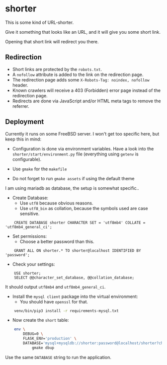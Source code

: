 # shorter

This is some kind of URL-shorter.

Give it something that looks like an URL, and it will give you
some short link.

Opening that short link will redirect you there.


## Redirection

* Short links are protected by the ``robots.txt``.
* A ``nofollow`` attribute is added to the link on the redirection page.
* The redirection page adds some ``X-Robots-Tag: noindex, nofollow`` header.
* Known crawlers will receive a 403 (Forbidden) error page instead of
  the redirection page.
* Redirects are done via JavaScript and/or HTML meta tags to remove the
  referrer.

## Deployment

Currently it runs on some FreeBSD server.
I won't get too specific here, but keep this in mind:

* Configuration is done via environment variables.
  Have a look into the ``shorter/start/environment.py`` file
  (everything using ``getenv`` is configurable).

* Use ``gmake`` for the ``makefile``

* Do not forget to run ``gmake assets`` if using the default theme

I am using mariadb as database, the setup is somewhat specific..

* Create Database:
    * Use ``utf8`` because obvious reasons.
    * Use ``utf8_bin`` as collation, because the symbols used are case
      sensitive.

```mysql
    CREATE DATABASE shorter CHARACTER SET = 'utf8mb4' COLLATE = 'utf8mb4_general_ci';
```

* Set permissions:
    * Choose a better password than this.

```mysql
    GRANT ALL ON shorter.* TO shorter@localhost IDENTIFIED BY 'password';
```

* Check your settings:

```mysql
    USE shorter;
    SELECT @@character_set_database, @@collation_database;
```

It should output ``utf8mb4`` and ``utf8mb4_general_ci``.

* Install the ``mysql client`` package into the virtual environment:
    * You should have ``openssl`` for that.

```sh
    venv/bin/pip3 install -r requirements-mysql.txt
```

* Now create the ``short`` table:

```sh
    env \
        DEBUG=0 \
        FLASK_ENV='production' \
        DATABASE='mysql+mysqldb://shorter:password@localhost/shorter?charset=utf8mb4' \
            gmake dbup
```

Use the same ``DATABASE`` string to run the application.
